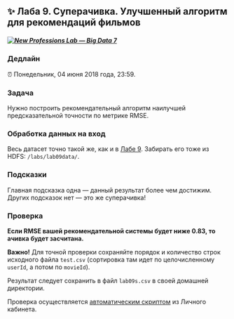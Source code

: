 ## ✨ Лаба 9. Суперачивка. Улучшенный алгоритм для рекомендаций фильмов

##### [![New Professions Lab — Big Data 7](http://data.newprolab.com/public-newprolab-com/npl7.svg)](https://github.com/newprolab/content_bigdata8)

### Дедлайн

⏰ Понедельник, 04 июня 2018 года, 23:59.

### Задача

Нужно построить рекомендательный алгоритм наилучшей предсказательной точности по метрике RMSE.

### Обработка данных на вход

Весь датасет точно такой же, как и в [Лабе 9](lab09.md). Забирать его тоже из HDFS: `/labs/lab09data/`.

### Подсказки

Главная подсказка одна — данный результат более чем достижим. Других подсказок нет — это же суперачивка!

### Проверка

**Если RMSE вашей рекомендательной системы будет ниже 0.83, то ачивка будет засчитана.**

**Важно!** Для точной проверки сохраняйте порядок и количество строк исходного файла `test.csv` (сортировка там идет по целочисленному `userId`, а потом по `movieId`).

Результат следует сохранить в файл `lab09s.csv` в своей домашней директории.

Проверка осуществляется [автоматическим скриптом](http://lk.newprolab.com/lab/laba09s) из Личного кабинета.




